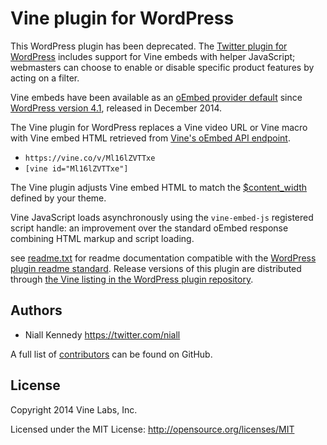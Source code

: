 # Vine plugin for WordPress

This WordPress plugin has been deprecated. The [Twitter plugin for WordPress](https://github.com/twitter/wordpress) includes support for Vine embeds with helper JavaScript; webmasters can choose to enable or disable specific product features by acting on a filter.

Vine embeds have been available as an [oEmbed provider default](https://codex.wordpress.org/Embeds) since [WordPress version 4.1](https://codex.wordpress.org/Version_4.1), released in December 2014.

The Vine plugin for WordPress replaces a Vine video URL or Vine macro with Vine embed HTML retrieved from [Vine's oEmbed API endpoint](https://dev.twitter.com/web/vine/oembed).

* `https://vine.co/v/Ml16lZVTTxe`
* `[vine id="Ml16lZVTTxe"]`

The Vine plugin adjusts Vine embed HTML to match the [$content_width](http://codex.wordpress.org/Content_Width) defined by your theme.

Vine JavaScript loads asynchronously using the `vine-embed-js` registered script handle: an improvement over the standard oEmbed response combining HTML markup and script loading.

see [readme.txt](readme.txt) for readme documentation compatible with the [WordPress plugin readme standard](https://wordpress.org/plugins/about/readme.txt). Release versions of this plugin are distributed through [the Vine listing in the WordPress plugin repository](https://wordpress.org/plugins/vine/).

## Authors
* Niall Kennedy <https://twitter.com/niall>

A full list of [contributors](https://github.com/vine/wordpress/graphs/contributors) can be found on GitHub.

## License
Copyright 2014 Vine Labs, Inc.

Licensed under the MIT License: http://opensource.org/licenses/MIT

